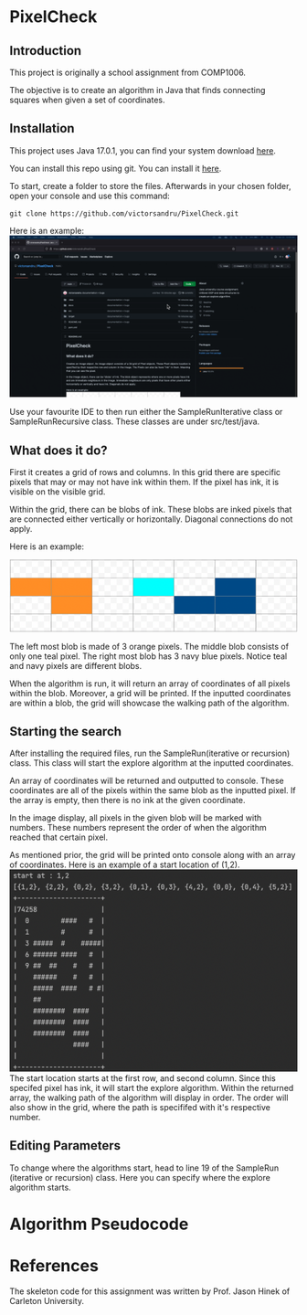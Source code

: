 # PixelCheck
## Introduction
This project is originally a school assignment from COMP1006.

The objective is to create an algorithm in Java that finds connecting squares when given a set of coordinates.
## Installation
This project uses Java 17.0.1, you can find your system download [here](https://www.oracle.com/java/technologies/downloads/).

You can install this repo using git. You can install it [here](https://git-scm.com/downloads).

To start, create a folder to store the files. Afterwards in your chosen folder, open your console and use this command:

```
git clone https://github.com/victorsandru/PixelCheck.git
```
Here is an example: <br/>
![gif of how to install repo](/docs/clone.gif)


Use your favourite IDE to then run either the SampleRunIterative class or SampleRunRecursive class. These classes are under src/test/java.


## What does it do?

First it creates a grid of rows and columns. In this grid there are specific pixels that may or may not have ink within them. If the pixel has ink, it is visible on the visible grid.

Within the grid, there can be blobs of ink. These blobs are inked pixels that are connected either vertically or horizontally. Diagonal connections do not apply.
<!-- Creates an Image object. An image object consists of a 2d grid of Pixel objects. These Pixel objects location is specified by their respective row and column in the image. The Pixels can also be have "ink" in them. Meaning that you can see the pixel. -->

<!-- In the Image object, there can be 'blobs' of ink. The blob object represents where one or more pixels have ink and are immediate neighbours in the image. Immediate neighbours are only pixels that have other pixels either horizontally or vertically and have ink. Diagonals do not apply. -->

Here is an example: <br/>

![pixel placement example](/docs/pixelPlacementExample.png) <br/>

The left most blob is made of 3 orange pixels. The middle blob consists of only one teal pixel. The right most blob has 3 navy blue pixels. Notice teal and navy pixels are different blobs.

When the algorithm is run, it will return an array of coordinates of all pixels within the blob. Moreover, a grid will be printed. If the inputted coordinates are within a blob, the grid will showcase the walking path of the algorithm. 
<!-- There are two different algorithms to find all the pixels in a given blob. I have implemented both a recursive and a iterative method. -->
## Starting the search

After installing the required files, run the SampleRun(iterative or recursion) class. This class will start the explore algorithm at the inputted coordinates.

An array of coordinates will be returned and outputted to console. These coordinates are all of the pixels within the same blob as the inputted pixel. If the array is empty, then there is no ink at the given coordinate.

<!-- The Image object will be printed onto console and if your inputted coordinates have any blobs, it will display an array of all the pixels in the blob along with a display of the Image object. -->

In the image display, all pixels in the given blob will be marked with numbers. These numbers represent the order of when the algorithm reached that certain pixel.

As mentioned prior, the grid will be printed onto console along with an array of coordinates. Here is an example of a start location of (1,2).
<br/>
![image display placement](/docs/imageDisplayExample.png)
<br/>
The start location starts at the first row, and second column. Since this specifed pixel has ink, it will start the explore algorithm. Within the returned array, the walking path of the algorithm will display in order. The order will also show in the grid, where the path is specififed with it's respective number.
<!-- 
Here the original pixel starts at the first row, and second column. Since this pixel is in a blob, the array of all pixels in the blob is displayed. Afterwards the image is displayed with the algorithms walking path. -->

## Editing Parameters
To change where the algorithms start, head to line 19 of the SampleRun (iterative or recursion) class. Here you can specify where the explore algorithm starts.

# Algorithm Pseudocode
# References
The skeleton code for this assignment was written by Prof. Jason Hinek of Carleton University.
